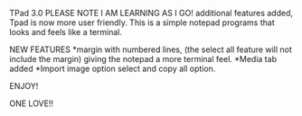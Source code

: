 TPad 3.0 PLEASE NOTE I AM LEARNING AS I GO! additional features added, 
Tpad is now more user friendly. This is a simple notepad programs that looks and feels like a terminal.


NEW FEATURES
*margin with numbered lines, (the select all feature will not include the margin) giving the notepad a more terminal feel.
*Media tab added *Import image option
select and copy all option.

ENJOY!

ONE LOVE!! 
